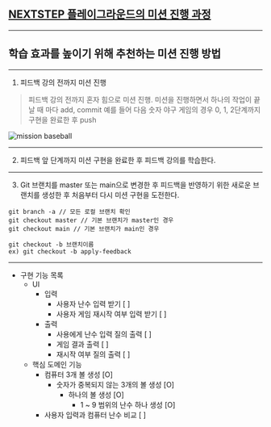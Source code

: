 ## [NEXTSTEP 플레이그라운드의 미션 진행 과정](https://github.com/next-step/nextstep-docs/blob/master/playground/README.md)

---
## 학습 효과를 높이기 위해 추천하는 미션 진행 방법

---
1. 피드백 강의 전까지 미션 진행 
> 피드백 강의 전까지 혼자 힘으로 미션 진행. 미션을 진행하면서 하나의 작업이 끝날 때 마다 add, commit
> 예를 들어 다음 숫자 야구 게임의 경우 0, 1, 2단계까지 구현을 완료한 후 push

![mission baseball](https://raw.githubusercontent.com/next-step/nextstep-docs/master/playground/images/mission_baseball.png)

---
2. 피드백 앞 단계까지 미션 구현을 완료한 후 피드백 강의를 학습한다.

---
3. Git 브랜치를 master 또는 main으로 변경한 후 피드백을 반영하기 위한 새로운 브랜치를 생성한 후 처음부터 다시 미션 구현을 도전한다.

```
git branch -a // 모든 로컬 브랜치 확인
git checkout master // 기본 브랜치가 master인 경우
git checkout main // 기본 브랜치가 main인 경우

git checkout -b 브랜치이름
ex) git checkout -b apply-feedback
```

---
- 구현 기능 목록
  - UI
    - 입력
      - 사용자 난수 입력 받기 [ ]
      - 사용자 게임 재시작 여부 입력 받기 [ ]
    - 출력
      - 사용에게 난수 입력 질의 출력 [ ]
      - 게임 결과 출력 [ ]
      - 재시작 여부 질의 출력 [ ]
  - 핵심 도메인 기능
    - 컴퓨터 3개 볼 생성 [O]
      - 숫자가 중복되지 않는 3개의 볼 생성 [O] 
        - 하나의 볼 생성 [O]
          - 1 ~ 9 범위의 난수 하나 생성 [O]
    - 사용자 입력과 컴퓨터 난수 비교 [ ]